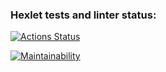 ### Hexlet tests and linter status:
[![Actions Status](https://github.com/alice-shamaeva/frontend-project-44/workflows/hexlet-check/badge.svg)](https://github.com/alice-shamaeva/frontend-project-44/actions)

[![Maintainability](https://api.codeclimate.com/v1/badges/e14b05ec1a31ce6ed8a6/maintainability)](https://codeclimate.com/github/alice-shamaeva/frontend-project-44/maintainability)
